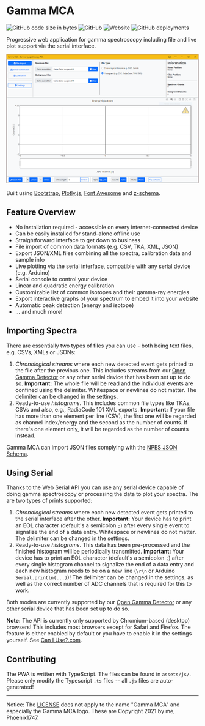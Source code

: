 # Gamma MCA

![GitHub code size in bytes](https://img.shields.io/github/languages/code-size/OpenGammaProject/Gamma-MCA?style=flat-square) ![GitHub](https://img.shields.io/github/license/OpenGammaProject/Gamma-MCA?style=flat-square) ![Website](https://img.shields.io/website?url=https%3A%2F%2Fspectrum.nuclearphoenix.xyz&style=flat-square) ![GitHub deployments](https://img.shields.io/github/deployments/OpenGammaProject/Gamma-MCA/github-pages?label=GitHub%20%20Pages&style=flat-square)

Progressive web application for gamma spectroscopy including file and live plot support via the serial interface.

![example spectrum](/assets/screenshots/pwa.PNG)

Built using [Bootstrap](https://github.com/twbs/bootstrap), [Plotly.js](https://github.com/plotly/plotly.js), [Font Awesome](https://github.com/FortAwesome/Font-Awesome) and [z-schema](https://github.com/zaggino/z-schema).

## Feature Overview

* No installation required - accessible on every internet-connected device
* Can be easily installed for stand-alone offline use
* Straightforward interface to get down to business
* File import of common data formats (e.g. CSV, TKA, XML, JSON)
* Export JSON/XML files combining all the spectra, calibration data and sample info
* Live plotting via the serial interface, compatible with any serial device (e.g. Arduino)
* Serial console to control your device
* Linear and quadratic energy calibration
* Customizable list of common isotopes and their gamma-ray energies
* Export interactive graphs of your spectrum to embed it into your website
* Automatic peak detection (energy and isotope)
* ... and much more!

## Importing Spectra

There are essentially two types of files you can use - both being text files, e.g. CSVs, XMLs or JSONs:

1. _Chronological streams_ where each new detected event gets printed to the file after the previous one. This includes streams from our [Open Gamma Detector](https://github.com/OpenGammaProject/Open-Gamma-Detector) or any other serial device that has been set up to do so. **Important:** The whole file will be read and the individual events are confined using the delimiter. Whitespace or newlines do not matter. The delimiter can be changed in the settings.
2. Ready-to-use _histograms_. This includes common file types like TKAs, CSVs and also, e.g., RadiaCode 101 XML exports. **Important:** If your file has more than one element per line (CSV), the first one will be regarded as channel index/energy and the second as the number of counts. If there's one element only, it will be regarded as the number of counts instead.

Gamma MCA can import JSON files complying with the [NPES JSON Schema](https://github.com/OpenGammaProject/NPES-JSON).

## Using Serial

Thanks to the Web Serial API you can use any serial device capable of doing gamma spectroscopy or processing the data to plot your spectra. The are two types of prints supported:

1. _Chronological streams_ where each new detected event gets printed to the serial interface after the other. **Important:** Your device has to print an EOL character (default's a semicolon `;`) after every single event to signalize the end of a data entry. Whitespace or newlines do not matter. The delimiter can be changed in the settings.
2. Ready-to-use _histograms_. This data has been pre-processed and the finished histogram will be periodically transmitted. **Important:** Your device has to print an EOL character (default's a semicolon `;`) after every single histogram channel to signalize the end of a data entry and each new histogram needs to be on a new line (`\r\n` or Arduino `Serial.println(...)`)! The delimiter can be changed in the settings, as well as the correct number of ADC channels that is required for this to work.

Both modes are currently supported by our [Open Gamma Detector](https://github.com/OpenGammaProject/Open-Gamma-Detector) or any other serial device that has been set up to do so.

**Note:** The API is currently only supported by Chromium-based (desktop) browsers! This includes most browsers except for Safari and Firefox. The feature is either enabled by default or you have to enable it in the settings yourself. See [Can I Use?.com](https://caniuse.com/web-serial).

## Contributing

The PWA is written with TypeScript. The files can be found in `assets/js/`. Please only modify the Typescript `.ts` files -- all `.js` files are auto-generated!

---

Notice: The [LICENSE](/LICENSE) does not apply to the name "Gamma MCA" and especially the Gamma MCA logo. These are Copyright 2021 by me, Phoenix1747.
